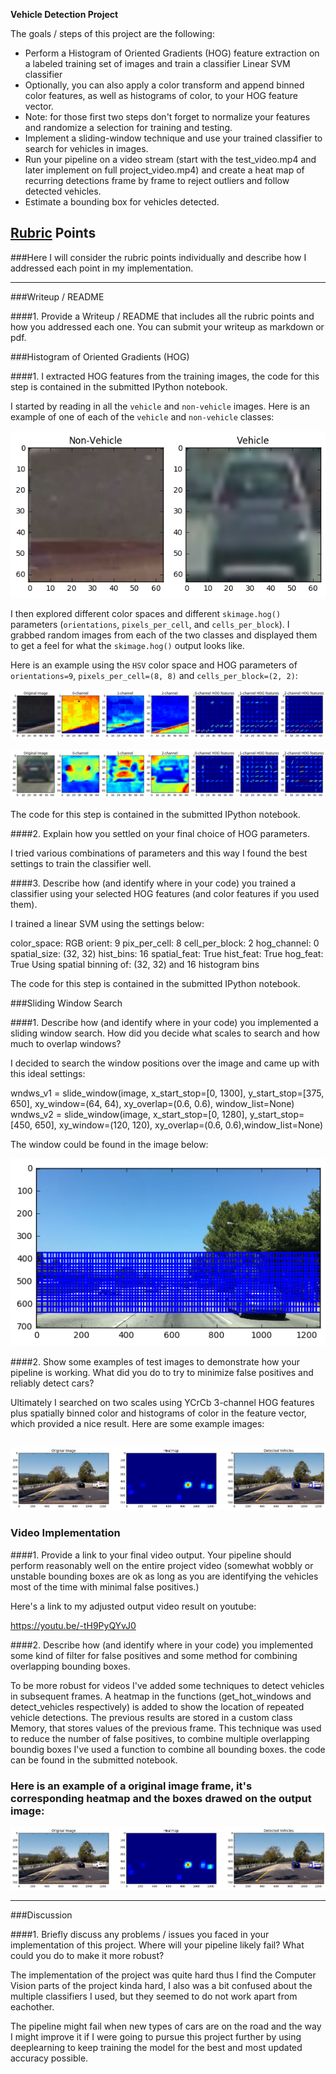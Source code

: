 **Vehicle Detection Project**

The goals / steps of this project are the following:

* Perform a Histogram of Oriented Gradients (HOG) feature extraction on a labeled training set of images and train a classifier Linear SVM classifier
* Optionally, you can also apply a color transform and append binned color features, as well as histograms of color, to your HOG feature vector. 
* Note: for those first two steps don't forget to normalize your features and randomize a selection for training and testing.
* Implement a sliding-window technique and use your trained classifier to search for vehicles in images.
* Run your pipeline on a video stream (start with the test_video.mp4 and later implement on full project_video.mp4) and create a heat map of recurring detections frame by frame to reject outliers and follow detected vehicles.
* Estimate a bounding box for vehicles detected.

## [Rubric](https://review.udacity.com/#!/rubrics/513/view) Points
###Here I will consider the rubric points individually and describe how I addressed each point in my implementation.  

---
###Writeup / README

####1. Provide a Writeup / README that includes all the rubric points and how you addressed each one.  You can submit your writeup as markdown or pdf.

###Histogram of Oriented Gradients (HOG)

####1. I extracted HOG features from the training images, the code for this step is contained in the submitted IPython notebook.  

I started by reading in all the `vehicle` and `non-vehicle` images.  Here is an example of one of each of the `vehicle` and `non-vehicle` classes:

![alt tag](https://github.com/Martijnde/SDC-Project5-CarND-Vehicle-Detection/blob/master/car_and_noncar.png?raw=true)

I then explored different color spaces and different `skimage.hog()` parameters (`orientations`, `pixels_per_cell`, and `cells_per_block`). I grabbed random images from each of the two classes and displayed them to get a feel for what the `skimage.hog()` output looks like.

Here is an example using the `HSV` color space and HOG parameters of `orientations=9`, `pixels_per_cell=(8, 8)` and `cells_per_block=(2, 2)`:

![alt tag](https://github.com/Martijnde/SDC-Project5-CarND-Vehicle-Detection/blob/master/hog1.png?raw=true)

![alt tag](https://github.com/Martijnde/SDC-Project5-CarND-Vehicle-Detection/blob/master/hog2.png?raw=true)

The code for this step is contained in the submitted IPython notebook.

####2. Explain how you settled on your final choice of HOG parameters.

I tried various combinations of parameters and this way I found the best settings to train the classifier well. 

####3. Describe how (and identify where in your code) you trained a classifier using your selected HOG features (and color features if you used them).

I trained a linear SVM using the settings below:

color_space:  RGB
orient:  9
pix_per_cell:  8
cell_per_block:  2
hog_channel:  0
spatial_size:  (32, 32)
hist_bins:  16
spatial_feat:  True
hist_feat:  True
hog_feat:  True
Using spatial binning of: (32, 32) and 16 histogram bins

The code for this step is contained in the submitted IPython notebook.

###Sliding Window Search

####1. Describe how (and identify where in your code) you implemented a sliding window search.  How did you decide what scales to search and how much to overlap windows?

I decided to search the window positions over the image and came up with this ideal settings:

wndws_v1 = slide_window(image, x_start_stop=[0, 1300], y_start_stop=[375, 650],
                             xy_window=(64, 64), xy_overlap=(0.6, 0.6), window_list=None)
wndws_v2 = slide_window(image, x_start_stop=[0, 1280], y_start_stop=[450, 650],
                             xy_window=(120, 120), xy_overlap=(0.6, 0.6),window_list=None)

The window could be found in the image below:

![alt tag](https://github.com/Martijnde/SDC-Project5-CarND-Vehicle-Detection/blob/master/slide_window.png?raw=true)

####2. Show some examples of test images to demonstrate how your pipeline is working.  What did you do to try to minimize false positives and reliably detect cars?

Ultimately I searched on two scales using YCrCb 3-channel HOG features plus spatially binned color and histograms of color in the feature vector, which provided a nice result.  Here are some example images:

![alt tag](https://github.com/Martijnde/SDC-Project5-CarND-Vehicle-Detection/blob/master/test_flow_on_images_new.png?raw=true)
---

### Video Implementation

####1. Provide a link to your final video output.  Your pipeline should perform reasonably well on the entire project video (somewhat wobbly or unstable bounding boxes are ok as long as you are identifying the vehicles most of the time with minimal false positives.)

Here's a link to my adjusted output video result on youtube: 

https://youtu.be/-tH9PyQYvJ0


####2. Describe how (and identify where in your code) you implemented some kind of filter for false positives and some method for combining overlapping bounding boxes.

To be more robust for videos I've added some techniques to detect vehicles in subsequent frames. A heatmap in the functions (get_hot_windows and detect_vehicles respectively) is added to show the location of repeated vehicle detections. The previous results are stored in a custom class Memory, that stores values of the previous frame. This technique was used to reduce the number of false positives, to combine multiple overlapping boundig boxes I've used a function to combine all bounding boxes. the code can be found in the submitted notebook.

### Here is an example of a original image frame, it's corresponding heatmap and the boxes drawed on the output image:

![alt tag](https://github.com/Martijnde/SDC-Project5-CarND-Vehicle-Detection/blob/master/test_flow_on_images_new.png?raw=true)

---

###Discussion

####1. Briefly discuss any problems / issues you faced in your implementation of this project.  Where will your pipeline likely fail?  What could you do to make it more robust?

The implementation of the project was quite hard thus I find the Computer Vision parts of the project kinda hard, I also was a bit confused about the multiple classifiers I used, but they seemed to do not work apart from eachother.

The pipeline might fail when new types of cars are on the road and the way I might improve it if I were going to pursue this project further by using deeplearning to keep training the model for the best and most updated accuracy possible.  

